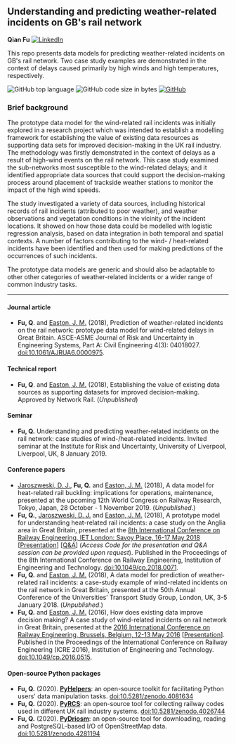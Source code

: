 ## Understanding and predicting weather-related incidents on GB's rail network

**Qian Fu** [![LinkedIn](https://img.shields.io/badge/LinkedIn-blue?style=square&logo=linkedin&logoColor=white)](https://www.linkedin.com/in/qianfu/)


This repo presents data models for predicting weather-related incidents on GB's rail network. Two case study examples are demonstrated in the context of delays caused primarily by high winds and high temperatures, respectively.


![GitHub top language](https://img.shields.io/github/languages/top/mikeqfu/GB-weather-related-rail-incidents?label=Python)
![GitHub code size in bytes](https://img.shields.io/github/languages/code-size/mikeqfu/GB-weather-related-rail-incidents?color=yellowgreen&label=Code%20size)
[![GitHub](https://img.shields.io/github/license/mikeqfu/GB-weather-related-rail-incidents?label=License)](https://github.com/mikeqfu/GB-weather-related-rail-incidents/blob/master/LICENSE)



### Brief background

The prototype data model for the wind-related rail incidents was initially explored in a research project which was intended to establish a modelling framework for establishing the value of existing data resources as supporting data sets for improved decision-making in the UK rail industry. The methodology was firstly demonstrated in the context of delays as a result of high-wind events on the rail network. This case study examined the sub-networks most susceptible to the wind-related delays; and it identified appropriate data sources that could support the decision-making process around placement of trackside weather stations to monitor the impact of the high wind speeds. 

The study investigated a variety of data sources, including historical records of rail incidents (attributed to poor weather), and weather observations and vegetation conditions in the vicinity of the incident locations. It showed on how those data could be modelled with logistic regression analysis, based on data integration in both temporal and spatial contexts. A number of factors contributing to the wind- / heat-related incidents have been identified and then used for making predictions of the occurrences of such incidents. 

The prototype data models are generic and should also be adaptable to other other categories of weather-related incidents or a wider range of common industry tasks. 



---


#### Journal article

- **Fu, Q**. and [Easton, J. M.](https://www.birmingham.ac.uk/staff/profiles/eese/easton-john.aspx) (2018), Prediction of weather-related incidents on the rail network: prototype data model for wind-related delays in Great Britain. ASCE-ASME Journal of Risk and Uncertainty in Engineering Systems, Part A: Civil Engineering 4(3): 04018027. [doi:10.1061/AJRUA6.0000975](https://doi.org/10.1061/AJRUA6.0000975). 

#### Technical report

- **Fu, Q**. and [Easton, J. M.](https://www.birmingham.ac.uk/staff/profiles/eese/easton-john.aspx) (2018), Establishing the value of existing data sources as supporting datasets for improved decision-making. Approved by Network Rail. (*Unpublished*) 

#### Seminar

- **Fu, Q.** Understanding and predicting weather-related incidents on the rail network: case studies of wind-/heat-related incidents. Invited seminar at the Institute for Risk and Uncertainty, University of Liverpool, Liverpool, UK, 8 January 2019. 


#### Conference papers

- [Jaroszweski, D. J.](https://www.birmingham.ac.uk/schools/engineering/civil-engineering/people/profile.aspx?ReferenceId=30587&Name=dr-david-jaroszweski), **Fu, Q.** and [Easton, J. M.](https://www.birmingham.ac.uk/staff/profiles/eese/easton-john.aspx) (2018), A data model for heat-related rail buckling: implications for operations, maintenance, presented at the upcoming 12th World Congress on Railway Research, Tokyo, Japan, 28 October - 1 November 2019. (*Unpublished*.)
- **Fu, Q.**, [Jaroszweski, D. J.](https://www.birmingham.ac.uk/schools/engineering/civil-engineering/people/profile.aspx?ReferenceId=30587&Name=dr-david-jaroszweski) and [Easton, J. M.](https://www.birmingham.ac.uk/staff/profiles/eese/easton-john.aspx) (2018), A prototype model for understanding heat-related rail incidents: a case study on the Anglia area in Great Britain, presented at the [8th International Conference on Railway Engineering, IET London: Savoy Place, 16-17 May 2018](https://digital-library.theiet.org/content/conferences/cp742) \[[Presentation](https://tv.theiet.org/?videoid=12228)\] \[[Q&A](https://tv.theiet.org/?videoid=12230)\] (*Access Code for the presentation and Q&A session can be provided upon request*). Published in the Proceedings of the 8th International Conference on Railway Engineering, Institution of Engineering and Technology. [doi:10.1049/cp.2018.0071](http://digital-library.theiet.org/content/conferences/10.1049/cp.2018.0071). 
- **Fu, Q.** and [Easton, J. M.](https://www.birmingham.ac.uk/staff/profiles/eese/easton-john.aspx) (2018), A data model for prediction of weather-related rail incidents: a case-study example of wind-related incidents on the rail network in Great Britain, presented at the 50th Annual Conference of the Universities’ Transport Study Group, London, UK, 3-5 January 2018. (*Unpublished*.) 
- **Fu, Q.** and [Easton, J. M.](https://www.birmingham.ac.uk/staff/profiles/eese/easton-john.aspx) (2016), How does existing data improve decision making? A case study of wind-related incidents on rail network in Great Britain, presented at the 
  [2016 International Conference on Railway Engineering, Brussels, Belgium, 12-13 May 2016](
  https://digital-library.theiet.org/content/conferences/cp703) \[[Presentation](https://tv.theiet.org/?videoid=8607)\]. Published in the Proceedings of the International Conference on Railway Engineering (ICRE 2016), Institution of Engineering and Technology. 
  [doi:10.1049/cp.2016.0515](https://ieeexplore.ieee.org/document/7816543/). 


#### Open-source Python packages

- **Fu, Q.** (2020). [**PyHelpers**](https://pypi.org/project/pyhelpers/): an open-source toolkit for facilitating Python users' data manipulation tasks. [doi:10.5281/zenodo.4081634](https://doi.org/10.5281/zenodo.4017438)
- **Fu, Q.** (2020). [**PyRCS**](https://pypi.org/project/pyrcs/): an open-source tool for collecting railway codes used in different UK rail industry systems. [doi:10.5281/zenodo.4026744](https://doi.org/10.5281/zenodo.4026744)
- **Fu, Q.** (2020). [**PyDriosm**](https://pypi.org/project/pydriosm/): an open-source tool for downloading, reading and PostgreSQL-based I/O of OpenStreetMap data. [doi:10.5281/zenodo.4281194](http://doi.org/10.5281/zenodo.4281194)
